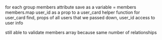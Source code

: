 for each group
    members attribute
        save as a variable = members 
            members.map 
                user_id as a prop to a user_card 
                    helper function for user_card
                        find, props of all users that we passed down, user_id
                            access to user info


still able to validate members array because same number of relationships
